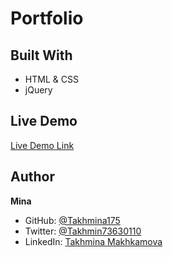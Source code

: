 # Portfolio

## Built With

* HTML & CSS
* jQuery

## Live Demo

[Live Demo Link](https://raw.githack.com/Takhmina175/MyPortfolio/main/index.html) 

## Author

**Mina**

- GitHub: [@Takhmina175](https://github.com/Takhmina175)
- Twitter: [@Takhmin73630110](https://twitter.com/Takhmin73630110)
- LinkedIn: [Takhmina Makhkamova](https://www.linkedin.com/in/takhmina-makhkamova-7628136b/)

